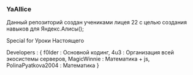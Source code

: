 ### YaAllice
Данный репозиторий создан учениками лицея 22 с целью 
создания навыков для Яндекс.Алисы();

Special for Уроки Настоящего

Developers : {
             f0lder : Основной кодинг,
             4u3 : Организация всей экосистемы серверов,
             MagicWinnie : Математика + js,
             PolinaPyatkova2004 : Математика
             }

